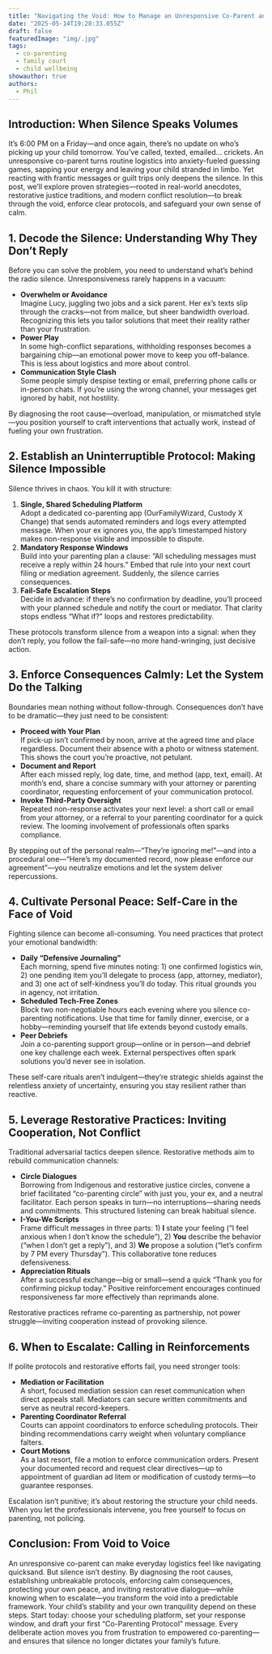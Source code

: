 ```yaml
---
title: "Navigating the Void: How to Manage an Unresponsive Co-Parent and Protect Your Peace"
date: "2025-05-14T19:28:33.055Z"
draft: false
featuredImage: "img/.jpg"
tags:
  - co-parenting
  - family court
  - child wellbeing
showauthor: true
authors:
  - Phil
---
```



## Introduction: When Silence Speaks Volumes

It’s 6:00 PM on a Friday—and once again, there’s no update on who’s picking up your child tomorrow. You’ve called, texted, emailed… crickets. An unresponsive co-parent turns routine logistics into anxiety-fueled guessing games, sapping your energy and leaving your child stranded in limbo. Yet reacting with frantic messages or guilt trips only deepens the silence. In this post, we’ll explore proven strategies—rooted in real-world anecdotes, restorative justice traditions, and modern conflict resolution—to break through the void, enforce clear protocols, and safeguard your own sense of calm.

## 1. Decode the Silence: Understanding Why They Don’t Reply

Before you can solve the problem, you need to understand what’s behind the radio silence. Unresponsiveness rarely happens in a vacuum:

- **Overwhelm or Avoidance**  
  Imagine Lucy, juggling two jobs and a sick parent. Her ex’s texts slip through the cracks—not from malice, but sheer bandwidth overload. Recognizing this lets you tailor solutions that meet their reality rather than your frustration.  
- **Power Play**  
  In some high-conflict separations, withholding responses becomes a bargaining chip—an emotional power move to keep you off-balance. This is less about logistics and more about control.  
- **Communication Style Clash**  
  Some people simply despise texting or email, preferring phone calls or in-person chats. If you’re using the wrong channel, your messages get ignored by habit, not hostility.

By diagnosing the root cause—overload, manipulation, or mismatched style—you position yourself to craft interventions that actually work, instead of fueling your own frustration.

## 2. Establish an Uninterruptible Protocol: Making Silence Impossible

Silence thrives in chaos. You kill it with structure:

1. **Single, Shared Scheduling Platform**  
   Adopt a dedicated co-parenting app (OurFamilyWizard, Custody X Change) that sends automated reminders and logs every attempted message. When your ex ignores you, the app’s timestamped history makes non-response visible and impossible to dispute.  
2. **Mandatory Response Windows**  
   Build into your parenting plan a clause: “All scheduling messages must receive a reply within 24 hours.” Embed that rule into your next court filing or mediation agreement. Suddenly, the silence carries consequences.  
3. **Fail-Safe Escalation Steps**  
   Decide in advance: if there’s no confirmation by deadline, you’ll proceed with your planned schedule and notify the court or mediator. That clarity stops endless “What if?” loops and restores predictability.

These protocols transform silence from a weapon into a signal: when they don’t reply, you follow the fail-safe—no more hand-wringing, just decisive action.

## 3. Enforce Consequences Calmly: Let the System Do the Talking

Boundaries mean nothing without follow-through. Consequences don’t have to be dramatic—they just need to be consistent:

- **Proceed with Your Plan**  
  If pick-up isn’t confirmed by noon, arrive at the agreed time and place regardless. Document their absence with a photo or witness statement. This shows the court you’re proactive, not petulant.  
- **Document and Report**  
  After each missed reply, log date, time, and method (app, text, email). At month’s end, share a concise summary with your attorney or parenting coordinator, requesting enforcement of your communication protocol.  
- **Invoke Third-Party Oversight**  
  Repeated non-response activates your next level: a short call or email from your attorney, or a referral to your parenting coordinator for a quick review. The looming involvement of professionals often sparks compliance.

By stepping out of the personal realm—“They’re ignoring me!”—and into a procedural one—“Here’s my documented record, now please enforce our agreement”—you neutralize emotions and let the system deliver repercussions.

## 4. Cultivate Personal Peace: Self-Care in the Face of Void

Fighting silence can become all-consuming. You need practices that protect your emotional bandwidth:

- **Daily “Defensive Journaling”**  
  Each morning, spend five minutes noting: 1) one confirmed logistics win, 2) one pending item you’ll delegate to process (app, attorney, mediator), and 3) one act of self-kindness you’ll do today. This ritual grounds you in agency, not irritation.  
- **Scheduled Tech-Free Zones**  
  Block two non-negotiable hours each evening where you silence co-parenting notifications. Use that time for family dinner, exercise, or a hobby—reminding yourself that life extends beyond custody emails.  
- **Peer Debriefs**  
  Join a co-parenting support group—online or in person—and debrief one key challenge each week. External perspectives often spark solutions you’d never see in isolation.

These self-care rituals aren’t indulgent—they’re strategic shields against the relentless anxiety of uncertainty, ensuring you stay resilient rather than reactive.

## 5. Leverage Restorative Practices: Inviting Cooperation, Not Conflict

Traditional adversarial tactics deepen silence. Restorative methods aim to rebuild communication channels:

- **Circle Dialogues**  
  Borrowing from Indigenous and restorative justice circles, convene a brief facilitated “co-parenting circle” with just you, your ex, and a neutral facilitator. Each person speaks in turn—no interruptions—sharing needs and commitments. This structured listening can break habitual silence.  
- **I-You-We Scripts**  
  Frame difficult messages in three parts: 1) **I** state your feeling (“I feel anxious when I don’t know the schedule”), 2) **You** describe the behavior (“when I don’t get a reply”), and 3) **We** propose a solution (“let’s confirm by 7 PM every Thursday”). This collaborative tone reduces defensiveness.  
- **Appreciation Rituals**  
  After a successful exchange—big or small—send a quick “Thank you for confirming pickup today.” Positive reinforcement encourages continued responsiveness far more effectively than reprimands alone.

Restorative practices reframe co-parenting as partnership, not power struggle—inviting cooperation instead of provoking silence.

## 6. When to Escalate: Calling in Reinforcements

If polite protocols and restorative efforts fail, you need stronger tools:

- **Mediation or Facilitation**  
  A short, focused mediation session can reset communication when direct appeals stall. Mediators can secure written commitments and serve as neutral record-keepers.  
- **Parenting Coordinator Referral**  
  Courts can appoint coordinators to enforce scheduling protocols. Their binding recommendations carry weight when voluntary compliance falters.  
- **Court Motions**  
  As a last resort, file a motion to enforce communication orders. Present your documented record and request clear directives—up to appointment of guardian ad litem or modification of custody terms—to guarantee responses.

Escalation isn’t punitive; it’s about restoring the structure your child needs. When you let the professionals intervene, you free yourself to focus on parenting, not policing.

## Conclusion: From Void to Voice

An unresponsive co-parent can make everyday logistics feel like navigating quicksand. But silence isn’t destiny. By diagnosing the root causes, establishing unbreakable protocols, enforcing calm consequences, protecting your own peace, and inviting restorative dialogue—while knowing when to escalate—you transform the void into a predictable framework. Your child’s stability and your own tranquility depend on these steps. Start today: choose your scheduling platform, set your response window, and draft your first “Co-Parenting Protocol” message. Every deliberate action moves you from frustration to empowered co-parenting—and ensures that silence no longer dictates your family’s future.  
